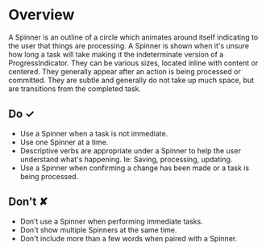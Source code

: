 # Overview
A Spinner is an outline of a circle which animates around itself indicating to the user that things are processing. A Spinner is shown when it's unsure how long a task will take making it the indeterminate version of a ProgressIndicator. They can be various sizes, located inline with content or centered. They generally appear after an action is being processed or committed. They are subtle and generally do not take up much space, but are transitions from the completed task.


## Do &#10003;
- Use a Spinner when a task is not immediate.
- Use one Spinner at a time.
- Descriptive verbs are appropriate under a Spinner to help the user understand what's happening. Ie: Saving, processing, updating.
- Use a Spinner when confirming a change has been made or a task is being processed.

## Don't &#10008;
- Don’t use a Spinner when performing immediate tasks.
- Don't show multiple Spinners at the same time.
- Don't include more than a few words when paired with a Spinner.